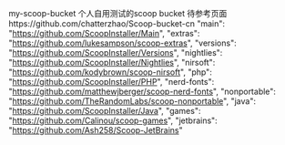 my-scoop-bucket
个人自用测试的scoop bucket
待参考页面https://github.com/chatterzhao/Scoop-bucket-cn
    "main": "https://github.com/ScoopInstaller/Main",
    "extras": "https://github.com/lukesampson/scoop-extras",
    "versions": "https://github.com/ScoopInstaller/Versions",
    "nightlies": "https://github.com/ScoopInstaller/Nightlies",
    "nirsoft": "https://github.com/kodybrown/scoop-nirsoft",
    "php": "https://github.com/ScoopInstaller/PHP",
    "nerd-fonts": "https://github.com/matthewjberger/scoop-nerd-fonts",
    "nonportable": "https://github.com/TheRandomLabs/scoop-nonportable",
    "java": "https://github.com/ScoopInstaller/Java",
    "games": "https://github.com/Calinou/scoop-games",
    "jetbrains": "https://github.com/Ash258/Scoop-JetBrains"

